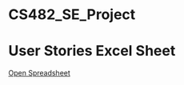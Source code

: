 # CS482_SE_Project


# User Stories Excel Sheet
[Open Spreadsheet](https://studentsloyola-my.sharepoint.com/:x:/r/personal/jmdargakis_loyola_edu/Documents/CS482SE%20User%20Stories.xlsx?d=w2b868646c76d49139c01c96d0b908936&csf=1&web=1&e=TEP3JV)
